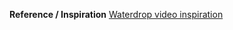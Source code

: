 **Reference / Inspiration**
[Waterdrop video inspiration](https://youtu.be/GnllGn9Oifs?si=opOV03KoLnwUzZYQ)
